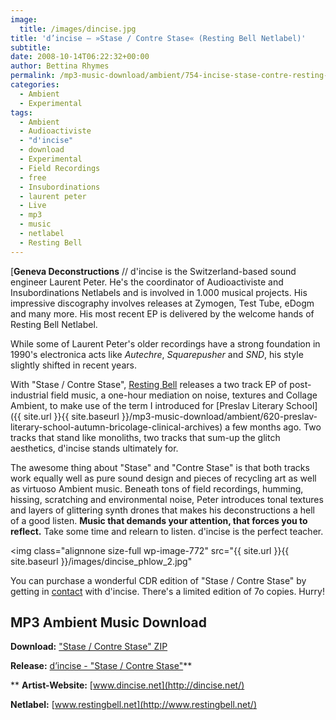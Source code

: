 ```yaml
---
image:
  title: /images/dincise.jpg
title: 'd’incise – »Stase / Contre Stase« (Resting Bell Netlabel)'
subtitle: 
date: 2008-10-14T06:22:32+00:00
author: Bettina Rhymes
permalink: /mp3-music-download/ambient/754-incise-stase-contre-resting-bell-netlabel
categories:
  - Ambient
  - Experimental
tags:
  - Ambient
  - Audioactiviste
  - "d'incise"
  - download
  - Experimental
  - Field Recordings
  - free
  - Insubordinations
  - laurent peter
  - Live
  - mp3
  - music
  - netlabel
  - Resting Bell
---
```

[**Geneva Deconstructions** // d'incise is the Switzerland-based sound engineer Laurent Peter. He's the coordinator of Audioactiviste and Insubordinations Netlabels and is involved in 1.000 musical projects. His impressive discography involves releases at Zymogen, Test Tube, eDogm and many more. His most recent EP is delivered by the welcome hands of Resting Bell Netlabel.<!--more-->

<!--adsense-->

While some of Laurent Peter's older recordings have a strong foundation in 1990's electronica acts like _Autechre_, _Squarepusher_ and _SND_, his style slightly shifted in recent years.

With "Stase / Contre Stase", [Resting Bell](http://www.restingbell.net/releases/rb040-stase-contre-stase) releases a two track EP of post-industrial field music, a one-hour mediation on noise, textures and Collage Ambient, to make use of the term I introduced for [Preslav Literary School]({{ site.url }}{{ site.baseurl }}/mp3-music-download/ambient/620-preslav-literary-school-autumn-bricolage-clinical-archives) a few months ago. Two tracks that stand like monoliths, two tracks that sum-up the glitch aesthetics, d'incise stands ultimately for.

The awesome thing about "Stase" and "Contre Stase" is that both tracks work equally well as pure sound design and pieces of recycling art as well as virtuoso Ambient music. Beneath tons of field recordings, humming, hissing, scratching and environmental noise, Peter introduces tonal textures and layers of glittering synth drones that makes his deconstructions a hell of a good listen. **Music that demands your attention, that forces you to reflect.** Take some time and relearn to listen. d'incise is the perfect teacher.

<img class="alignnone size-full wp-image-772" src="{{ site.url }}{{ site.baseurl }}/images/dincise_phlow_2.jpg"

You can purchase a wonderful CDR edition of "Stase / Contre Stase" by getting in [contact](http://dincise.net/contact.html) with d'incise. There's a limited edition of 7o copies. Hurry!

## MP3 Ambient Music Download

**Download:** ["Stase / Contre Stase" ZIP](http://media.sonicsquirrel.net/restingbell/rb040/rb040.zip)
  
**Release:** [d’incise - "Stase / Contre Stase"](http://www.restingbell.net/releases/rb040-stase-contre-stase)**
  
** **Artist-Website:** [www.dincise.net](http://dincise.net/)
  
**Netlabel:** [www.restingbell.net](http://www.restingbell.net/)